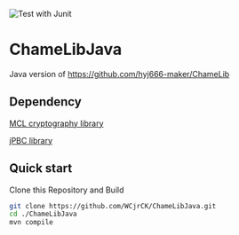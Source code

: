 ![Test with Junit](https://github.com/WCjrCK/ChameLibJava/actions/workflows/maven.yml/badge.svg)
# ChameLibJava
Java version of https://github.com/hyj666-maker/ChameLib

## Dependency
[MCL cryptography library](https://github.com/herumi/mcl)

[jPBC library](http://gas.dia.unisa.it/projects/jpbc/index.html)

## Quick start
Clone this Repository and Build
``` bash
git clone https://github.com/WCjrCK/ChameLibJava.git
cd ./ChameLibJava
mvn compile
```
